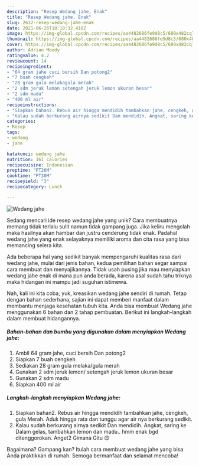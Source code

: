 ```yaml
---
description: "Resep Wedang jahe, Enak"
title: "Resep Wedang jahe, Enak"
slug: 2632-resep-wedang-jahe-enak
date: 2021-06-26T10:18:32.416Z
image: https://img-global.cpcdn.com/recipes/aa4482686fe9d8c5/680x482cq70/wedang-jahe-foto-resep-utama.jpg
thumbnail: https://img-global.cpcdn.com/recipes/aa4482686fe9d8c5/680x482cq70/wedang-jahe-foto-resep-utama.jpg
cover: https://img-global.cpcdn.com/recipes/aa4482686fe9d8c5/680x482cq70/wedang-jahe-foto-resep-utama.jpg
author: Adrian Moody
ratingvalue: 4.2
reviewcount: 14
recipeingredient:
- "64 gram jahe cuci bersih Dan potong2"
- "7 buah cengkeh"
- "28 gram gula melakagula merah"
- "2 sdm jeruk lemon setengah jeruk lemon ukuran besar"
- "2 sdm madu"
- "400 ml air"
recipeinstructions:
- "Siapkan bahan2. Rebus air hingga mendidih tambahkan jahe, cengkeh, gula Merah. Aduk hingga rata dan tunggu agar air nya berkurang sedikit."
- "Kalau sudah berkurang airnya sedikit Dan mendidih. Angkat, saring ke Dalam gelas, tambahkan lemon dan madu.. hmm enak bgd ditenggorokan. Anget2 Gimana Gitu 😊"
categories:
- Resep
tags:
- wedang
- jahe

katakunci: wedang jahe 
nutrition: 161 calories
recipecuisine: Indonesian
preptime: "PT26M"
cooktime: "PT30M"
recipeyield: "3"
recipecategory: Lunch

---
```



![Wedang jahe](https://img-global.cpcdn.com/recipes/aa4482686fe9d8c5/680x482cq70/wedang-jahe-foto-resep-utama.jpg)

Sedang mencari ide resep wedang jahe yang unik? Cara membuatnya memang tidak terlalu sulit namun tidak gampang juga. Jika keliru mengolah maka hasilnya akan hambar dan justru cenderung tidak enak. Padahal wedang jahe yang enak selayaknya memiliki aroma dan cita rasa yang bisa memancing selera kita.



Ada beberapa hal yang sedikit banyak mempengaruhi kualitas rasa dari wedang jahe, mulai dari jenis bahan, kedua pemilihan bahan segar sampai cara membuat dan menyajikannya. Tidak usah pusing jika mau menyiapkan wedang jahe enak di mana pun anda berada, karena asal sudah tahu triknya maka hidangan ini mampu jadi suguhan istimewa.


Nah, kali ini kita coba, yuk, kreasikan wedang jahe sendiri di rumah. Tetap dengan bahan sederhana, sajian ini dapat memberi manfaat dalam membantu menjaga kesehatan tubuh kita. Anda bisa membuat Wedang jahe menggunakan 6 bahan dan 2 tahap pembuatan. Berikut ini langkah-langkah dalam membuat hidangannya.

<!--inarticleads1-->

##### Bahan-bahan dan bumbu yang digunakan dalam menyiapkan Wedang jahe:

1. Ambil 64 gram jahe, cuci bersih Dan potong2
1. Siapkan 7 buah cengkeh
1. Sediakan 28 gram gula melaka/gula merah
1. Gunakan 2 sdm jeruk lemon/ setengah jeruk lemon ukuran besar
1. Gunakan 2 sdm madu
1. Siapkan 400 ml air




<!--inarticleads2-->

##### Langkah-langkah menyiapkan Wedang jahe:

1. Siapkan bahan2. Rebus air hingga mendidih tambahkan jahe, cengkeh, gula Merah. Aduk hingga rata dan tunggu agar air nya berkurang sedikit.
1. Kalau sudah berkurang airnya sedikit Dan mendidih. Angkat, saring ke Dalam gelas, tambahkan lemon dan madu.. hmm enak bgd ditenggorokan. Anget2 Gimana Gitu 😊




Bagaimana? Gampang kan? Itulah cara membuat wedang jahe yang bisa Anda praktikkan di rumah. Semoga bermanfaat dan selamat mencoba!
